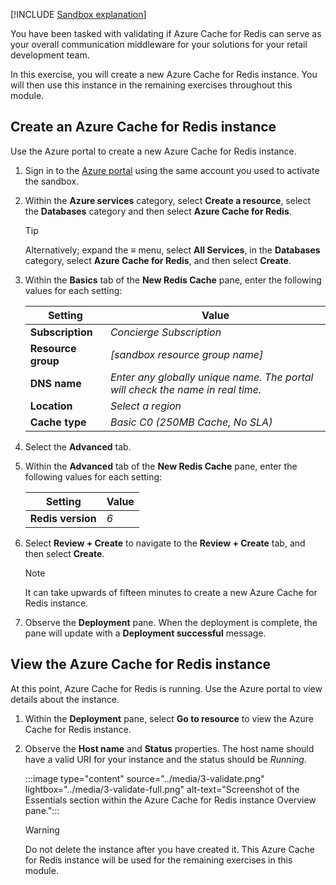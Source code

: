 [!INCLUDE [Sandbox explanation](../../includes/azure-template-exercise-sandbox-subscription.md)]

You have been tasked with validating if Azure Cache for Redis can serve as your overall communication middleware for your solutions for your retail development team.

In this exercise, you will create a new Azure Cache for Redis instance. You will then use this instance in the remaining exercises throughout this module.

## Create an Azure Cache for Redis instance

Use the Azure portal to create a new Azure Cache for Redis instance.

1. Sign in to the [Azure portal](https://portal.azure.com/learn.learn.microsoft.com?azure-portal=true) using the same account you used to activate the sandbox.

1. Within the **Azure services** category, select **Create a resource**, select the **Databases** category and then select **Azure Cache for Redis**.

    > [!TIP]
    > Alternatively; expand the **&#8801;** menu, select **All Services**, in the **Databases** category, select **Azure Cache for Redis**, and then select **Create**.

1. Within the **Basics** tab of the **New Redis Cache** pane, enter the following values for each setting:

    | **Setting** | **Value** |
    | -- | -- |
    | **Subscription** | *Concierge Subscription* |
    | **Resource group** | *<rgn>[sandbox resource group name]</rgn>* |
    | **DNS name** | *Enter any globally unique name. The portal will check the name in real time.* |
    | **Location** | *Select a region* |
    | **Cache type** | *Basic C0 (250MB Cache, No SLA)*  |

1. Select the **Advanced** tab.

1. Within the **Advanced** tab of the **New Redis Cache** pane, enter the following values for each setting:

    | **Setting** | **Value** |
    | -- | -- |
    | **Redis version** | *6* |

1. Select **Review + Create** to navigate to the **Review + Create** tab, and then select **Create**.

    > [!NOTE]
    > It can take upwards of fifteen minutes to create a new Azure Cache for Redis instance.

1. Observe the **Deployment** pane. When the deployment is complete, the pane will update with a **Deployment successful** message.

## View the Azure Cache for Redis instance

At this point, Azure Cache for Redis is running. Use the Azure portal to view details about the instance.

1. Within the **Deployment** pane, select **Go to resource** to view the Azure Cache for Redis instance.

1. Observe the **Host name** and **Status** properties. The host name should have a valid URI for your instance and the status should be *Running*.

    :::image type="content" source="../media/3-validate.png" lightbox="../media/3-validate-full.png" alt-text="Screenshot of the Essentials section within the Azure Cache for Redis instance Overview pane.":::

    > [!WARNING]
    > Do not delete the instance after you have created it. This Azure Cache for Redis instance will be used for the remaining exercises in this module.
